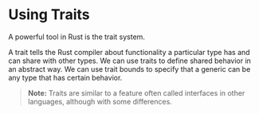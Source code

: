 # Using Traits

A powerful tool in Rust is the trait system.

A trait tells the Rust compiler about functionality a particular type has and can share with other types. We can use traits to define shared behavior in an abstract way. We can use trait bounds to specify that a generic can be any type that has certain behavior.

> **Note:** Traits are similar to a feature often called interfaces in other languages, although with some differences.